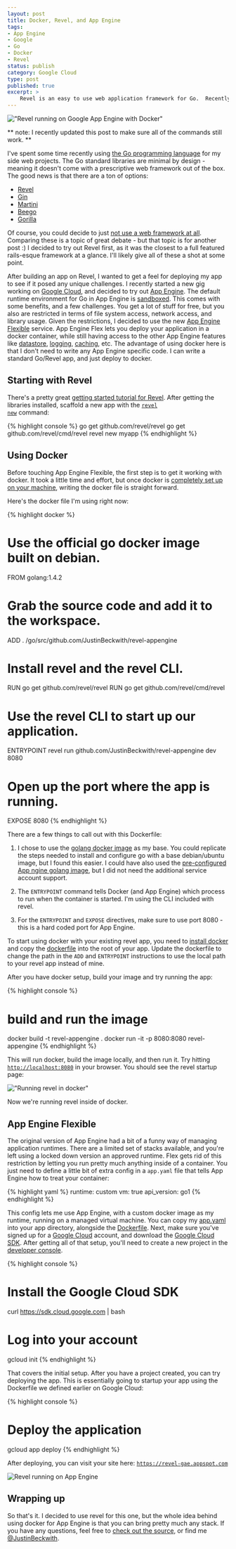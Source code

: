 ```yaml
---
layout: post
title: Docker, Revel, and App Engine
tags:
- App Engine
- Google
- Go
- Docker
- Revel
status: publish
category: Google Cloud
type: post
published: true
excerpt: >
    Revel is an easy to use web application framework for Go.  Recently I wrapped up a Revel app inside of a docker container, and published it to Google App Engine.
---
```


!["Revel running on Google App Engine with Docker"](/images/2015/docker-revel-appengine/revel.png)

** note:  I recently updated this post to make sure all of the commands still work. **

I've spent some time recently using [the Go programming language](https://jbeckwith.com/2015/01/04/comparing-go-and-dotnet/) for my side web projects. The Go standard libraries are minimal by design - meaning it doesn't come with a prescriptive web framework out of the box. The good news is that there are a ton of options:

- [Revel](https://revel.github.io/)
- [Gin](https://github.com/gin-gonic/gin)
- [Martini](https://martini.codegangsta.io/)
- [Beego](https://beego.me/)
- [Gorilla](https://www.gorillatoolkit.org/)

Of course, you could decide to just [not use a web framework at all](https://news.ycombinator.com/item?id=8772760). Comparing these is a topic of great debate - but that topic is for another post :)  I decided to try out Revel first, as it was the closest to a full featured rails-esque framework at a glance. I'll likely give all of these a shot at some point.

After building an app on Revel, I wanted to get a feel for deploying my app to see if it posed any unique challenges. I recently started a new gig working on [Google Cloud](https://cloud.google.com), and decided to try out [App Engine](https://cloud.google.com/appengine/docs). The default runtime environment for Go in App Engine is [sandboxed](https://cloud.google.com/appengine/docs/go/#Go_The_sandbox). This comes with some benefits, and a few challenges. You get a lot of stuff for free, but you also are restricted in terms of file system access, network access, and library usage. Given the restrictions, I decided to use the new [App Engine Flexible](https://cloud.google.com/appengine/docs/go/managed-vms/) service. App Engine Flex lets you deploy your application in a docker container, while still having access to the other App Engine features like [datastore](https://cloud.google.com/appengine/features/#datastore), [logging](https://cloud.google.com/appengine/features/#logs), [caching](https://cloud.google.com/appengine/features/#memcache), etc. The advantage of using docker here is that I don't need to write any App Engine specific code. I can write a standard Go/Revel app, and just deploy to docker.

## Starting with Revel

There's a pretty great [getting started tutorial for Revel](https://revel.github.io/tutorial/gettingstarted.html). After getting the libraries installed, scaffold a new app with the [<code>revel new</code>](https://revel.github.io/tutorial/createapp.html) command:

{% highlight console %}
go get github.com/revel/revel
go get github.com/revel/cmd/revel
revel new myapp
{% endhighlight %}


## Using Docker

Before touching App Engine Flexible, the first step is to get it working with docker. It took a little time and effort, but once docker is [completely set up on your machine](https://docs.docker.com/installation/), writing the docker file is straight forward.

Here's the docker file I'm using right now:

{% highlight docker %}
# Use the official go docker image built on debian.
FROM golang:1.4.2

# Grab the source code and add it to the workspace.
ADD . /go/src/github.com/JustinBeckwith/revel-appengine

# Install revel and the revel CLI.
RUN go get github.com/revel/revel
RUN go get github.com/revel/cmd/revel

# Use the revel CLI to start up our application.
ENTRYPOINT revel run github.com/JustinBeckwith/revel-appengine dev 8080

# Open up the port where the app is running.
EXPOSE 8080
{% endhighlight %}

There are a few things to call out with this Dockerfile:

1. I chose to use the [golang docker image](https://registry.hub.docker.com/_/golang/) as my base. You could replicate the steps needed to install and configure go with a base debian/ubuntu image, but I found this easier. I could have also used the [pre-configured App ngine golang image](https://cloud.google.com/appengine/docs/managed-vms/custom-runtimes#base_images), but I did not need the additional service account support.

2. The <code>ENTRYPOINT</code> command tells Docker (and App Engine) which process to run when the container is started. I'm using the CLI included with revel.

3. For the <code>ENTRYPOINT</code> and <code>EXPOSE</code> directives, make sure to use port 8080 - this is a hard coded port for App Engine.

To start using docker with your existing revel app, you need to [install docker](https://docs.docker.com/installation/) and copy the [dockerfile](https://github.com/JustinBeckwith/revel-appengine/blob/master/Dockerfile) into the root of your app. Update the dockerfile to change the path in the `ADD` and `ENTRYPOINT` instructions to use the local path to your revel app instead of mine.

After you have docker setup, build your image and try running the app:

{% highlight console %}
# build and run the image
docker build -t revel-appengine .
docker run -it -p 8080:8080 revel-appengine
{% endhighlight %}

This will run docker, build the image locally, and then run it. Try hitting [`http://localhost:8080`](http://localhost:8080) in your browser. You should see the revel startup page:

!["Running revel in docker"](/images/2015/docker-revel-appengine/docker.png)

Now we're running revel inside of docker.


## App Engine Flexible

The original version of App Engine had a bit of a funny way of managing application runtimes. There are a limited set of stacks available, and you're left using a locked down version an approved runtime. Flex gets rid of this restriction by letting you run pretty much anything inside of a container. You just need to define a little bit of extra config in a <code>app.yaml</code> file that tells App Engine how to treat your container:

{% highlight yaml %}
runtime: custom
vm: true
api_version: go1
{% endhighlight %}

This config lets me use App Engine, with a custom docker image as my runtime, running on a managed virtual machine. You can copy my [app.yaml](https://github.com/JustinBeckwith/revel-appengine/blob/master/app.yaml) into your app directory, alongside the [Dockerfile](https://github.com/JustinBeckwith/revel-appengine/blob/master/Dockerfile). Next, make sure you've signed up for a [Google Cloud](https://cloud.google.com/) account, and download the [Google Cloud SDK](https://cloud.google.com/sdk/). After getting all of that setup, you'll need to create a new project in the [developer console](https://console.developers.google.com/).

{% highlight console %}
# Install the Google Cloud SDK
curl https://sdk.cloud.google.com | bash

# Log into your account
gcloud init
{% endhighlight %}

That covers the initial setup. After you have a project created, you can try deploying the app. This is essentially going to startup your app using the Dockerfile we defined earlier on Google Cloud:

{% highlight console %}
# Deploy the application
gcloud app deploy
{% endhighlight %}

After deploying, you can visit your site here:
[<code>https://revel-gae.appspot.com</code>](https://revel-gae.appspot.com)

![Revel running on App Engine](/images/2015/docker-revel-appengine/appengine.png)


## Wrapping up

So that's it. I decided to use revel for this one, but the whole idea behind using docker for App Engine is that you can bring pretty much any stack. If you have any questions, feel free to [check out the source](https://github.com/JustinBeckwith/revel-appengine), or find me [@JustinBeckwith](https://twitter.com/JustinBeckwith).
